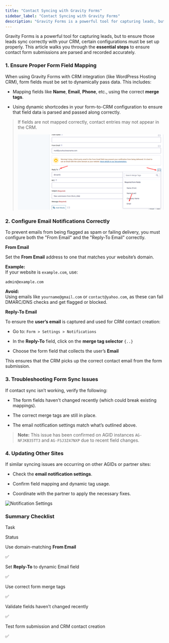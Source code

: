 ```yaml
---
title: "Contact Syncing with Gravity Forms"
sidebar_label: "Contact Syncing with Gravity Forms"
description: "Gravity Forms is a powerful tool for capturing leads, but to ensure those leads sync correctly with your CRM, certain configurations must be set up properly. T"
---
```


Gravity Forms is a powerful tool for capturing leads, but to ensure those leads sync correctly with your CRM, certain configurations must be set up properly. This article walks you through the **essential steps** to ensure contact form submissions are parsed and recorded accurately.

### 1\. Ensure Proper Form Field Mapping

When using Gravity Forms with CRM integration (like WordPress Hosting CRM), form fields must be set to dynamically pass data. This includes:

*   Mapping fields like **Name**, **Email**, **Phone**, etc., using the correct **merge tags**.
    
*   Using dynamic shortcodes in your form-to-CRM configuration to ensure that field data is parsed and passed along correctly.
    

> If fields are not mapped correctly, contact entries may not appear in the CRM.  
>   
> ![](./img/32998786914583-e631d12edc.png)

### 2\. Configure Email Notifications Correctly

To prevent emails from being flagged as spam or failing delivery, you must configure both the "From Email" and the "Reply-To Email" correctly.

**From Email**

Set the **From Email** address to one that matches your website’s domain.

**Example:**  
If your website is `example.com`, use:

    admin@example.com
    

**Avoid:**  
Using emails like `yourname@gmail.com` or `contact@yahoo.com`, as these can fail DMARC/DNS checks and get flagged or blocked.

**Reply-To Email**

To ensure the **user’s email** is captured and used for CRM contact creation:

*   Go to: `Form > Settings > Notifications`
    
*   In the **Reply-To** field, click on the **merge tag selector** `{..}`
    
*   Choose the form field that collects the user’s **Email**
    

This ensures that the CRM picks up the correct contact email from the form submission.

### 3\. Troubleshooting Form Sync Issues

If contact sync isn’t working, verify the following:

*   The form fields haven’t changed recently (which could break existing mappings).
    
*   The correct merge tags are still in place.
    
*   The email notification settings match what’s outlined above.
    

> **Note:** This issue has been confirmed on AGID instances `AG-NFJKB35TT3` and `AG-FSJ3Z47NXP` due to recent field changes.

### 4\. Updating Other Sites

If similar syncing issues are occurring on other AGIDs or partner sites:

*   Check the **email notification settings**.
    
*   Confirm field mapping and dynamic tag usage.
    
*   Coordinate with the partner to apply the necessary fixes.
    

![Notification Settings](https://chatgpt.com/c/image-20250403-092650.png)

### Summary Checklist

Task

Status

Use domain-matching **From Email**

✅

Set **Reply-To** to dynamic Email field

✅

Use correct form merge tags

✅

Validate fields haven’t changed recently

✅

Test form submission and CRM contact creation

✅